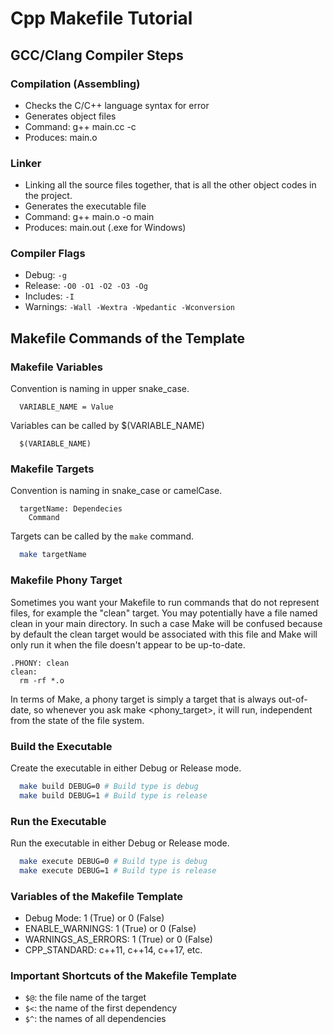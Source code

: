 # Cpp Makefile Tutorial

## GCC/Clang Compiler Steps

### Compilation (Assembling)

- Checks the C/C++ language syntax for error
- Generates object files
- Command: g++ main.cc -c
- Produces: main.o

### Linker

- Linking all the source files together, that is all the other object codes in the project.
- Generates the executable file
- Command: g++ main.o -o main
- Produces: main.out (.exe for Windows)

### Compiler Flags

- Debug: ```-g```
- Release: ```-O0 -O1 -O2 -O3 -Og```
- Includes: ```-I```
- Warnings: ```-Wall -Wextra -Wpedantic -Wconversion```

## Makefile Commands of the Template

### Makefile Variables

Convention is naming in upper snake_case.

```make
  VARIABLE_NAME = Value
```

Variables can be called by $(VARIABLE_NAME)

```make
  $(VARIABLE_NAME)
```

### Makefile Targets

Convention is naming in snake_case or camelCase.

```make
  targetName: Dependecies
    Command
```

Targets can be called by the ```make``` command.

```bash
  make targetName
```

### Makefile Phony Target

Sometimes you want your Makefile to run commands that do not represent files, for example the "clean" target. You may potentially have a file named clean in your main directory. In such a case Make will be confused because by default the clean target would be associated with this file and Make will only run it when the file doesn't appear to be up-to-date.

```make
.PHONY: clean
clean:
  rm -rf *.o
```

In terms of Make, a phony target is simply a target that is always out-of-date, so whenever you ask make <phony_target>, it will run, independent from the state of the file system.

### Build the Executable

Create the executable in either Debug or Release mode.

```bash
  make build DEBUG=0 # Build type is debug
  make build DEBUG=1 # Build type is release
```

### Run the Executable

Run the executable in either Debug or Release mode.

```bash
  make execute DEBUG=0 # Build type is debug
  make execute DEBUG=1 # Build type is release
```

### Variables of the Makefile Template

- Debug Mode: 1 (True) or 0 (False)
- ENABLE_WARNINGS: 1 (True) or 0 (False)
- WARNINGS_AS_ERRORS: 1 (True) or 0 (False)
- CPP_STANDARD: c++11, c++14, c++17, etc.

### Important Shortcuts of the Makefile Template

- ```$@```: the file name of the target
- ```$<```: the name of the first dependency
- ```$^```: the names of all dependencies
